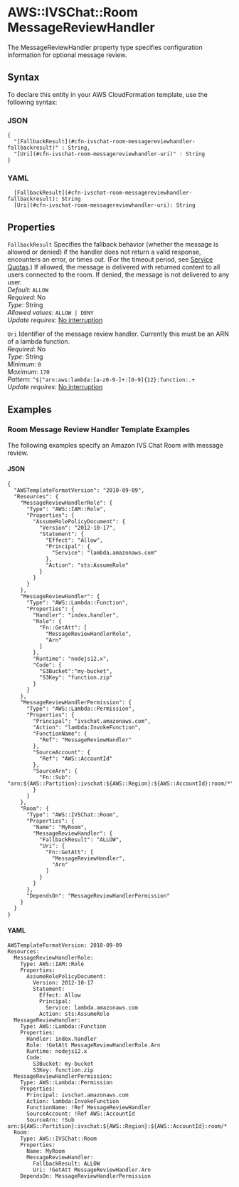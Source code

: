# AWS::IVSChat::Room MessageReviewHandler<a name="aws-properties-ivschat-room-messagereviewhandler"></a>

The MessageReviewHandler property type specifies configuration information for optional message review\.

## Syntax<a name="aws-properties-ivschat-room-messagereviewhandler-syntax"></a>

To declare this entity in your AWS CloudFormation template, use the following syntax:

### JSON<a name="aws-properties-ivschat-room-messagereviewhandler-syntax.json"></a>

```
{
  "[FallbackResult](#cfn-ivschat-room-messagereviewhandler-fallbackresult)" : String,
  "[Uri](#cfn-ivschat-room-messagereviewhandler-uri)" : String
}
```

### YAML<a name="aws-properties-ivschat-room-messagereviewhandler-syntax.yaml"></a>

```
  [FallbackResult](#cfn-ivschat-room-messagereviewhandler-fallbackresult): String
  [Uri](#cfn-ivschat-room-messagereviewhandler-uri): String
```

## Properties<a name="aws-properties-ivschat-room-messagereviewhandler-properties"></a>

`FallbackResult` <a name="cfn-ivschat-room-messagereviewhandler-fallbackresult"></a>
Specifies the fallback behavior \(whether the message is allowed or denied\) if the handler does not return a valid response, encounters an error, or times out\. \(For the timeout period, see [ Service Quotas](https://docs.aws.amazon.com/ivs/latest/userguide/service-quotas.html)\.\) If allowed, the message is delivered with returned content to all users connected to the room\. If denied, the message is not delivered to any user\.  
_Default_: `ALLOW`  
_Required_: No  
_Type_: String  
_Allowed values_: `ALLOW | DENY`  
_Update requires_: [No interruption](https://docs.aws.amazon.com/AWSCloudFormation/latest/UserGuide/using-cfn-updating-stacks-update-behaviors.html#update-no-interrupt)

`Uri` <a name="cfn-ivschat-room-messagereviewhandler-uri"></a>
Identifier of the message review handler\. Currently this must be an ARN of a lambda function\.  
_Required_: No  
_Type_: String  
_Minimum_: `0`  
_Maximum_: `170`  
_Pattern_: `^$|^arn:aws:lambda:[a-z0-9-]+:[0-9]{12}:function:.+`  
_Update requires_: [No interruption](https://docs.aws.amazon.com/AWSCloudFormation/latest/UserGuide/using-cfn-updating-stacks-update-behaviors.html#update-no-interrupt)

## Examples<a name="aws-properties-ivschat-room-messagereviewhandler--examples"></a>

### Room Message Review Handler Template Examples<a name="aws-properties-ivschat-room-messagereviewhandler--examples--Room_Message_Review_Handler_Template_Examples"></a>

The following examples specify an Amazon IVS Chat Room with message review\.

#### JSON<a name="aws-properties-ivschat-room-messagereviewhandler--examples--Room_Message_Review_Handler_Template_Examples--json"></a>

```
{
  "AWSTemplateFormatVersion": "2010-09-09",
  "Resources": {
    "MessageReviewHandlerRole": {
      "Type": "AWS::IAM::Role",
      "Properties": {
        "AssumeRolePolicyDocument": {
          "Version": "2012-10-17",
          "Statement": {
            "Effect": "Allow",
            "Principal": {
              "Service": "lambda.amazonaws.com"
            },
            "Action": "sts:AssumeRole"
          }
        }
      }
    },
    "MessageReviewHandler": {
      "Type": "AWS::Lambda::Function",
      "Properties": {
        "Handler": "index.handler",
        "Role": {
          "Fn::GetAtt": [
            "MessageReviewHandlerRole",
            "Arn"
          ]
        },
        "Runtime": "nodejs12.x",
        "Code": {
          "S3Bucket":"my-bucket",
          "S3Key": "function.zip"
        }
      }
    },
    "MessageReviewHandlerPermission": {
      "Type": "AWS::Lambda::Permission",
      "Properties": {
        "Principal": "ivschat.amazonaws.com",
        "Action": "lambda:InvokeFunction",
        "FunctionName": {
          "Ref": "MessageReviewHandler"
        },
        "SourceAccount": {
          "Ref": "AWS::AccountId"
        },
        "SourceArn": {
          "Fn::Sub": "arn:${AWS::Partition}:ivschat:${AWS::Region}:${AWS::AccountId}:room/*"
        }
      }
    },
    "Room": {
      "Type": "AWS::IVSChat::Room",
      "Properties": {
        "Name": "MyRoom",
        "MessageReviewHandler": {
          "FallbackResult": "ALLOW",
          "Uri": {
            "Fn::GetAtt": [
              "MessageReviewHandler",
              "Arn"
            ]
          }
        }
      },
      "DependsOn": "MessageReviewHandlerPermission"
    }
  }
}
```

#### YAML<a name="aws-properties-ivschat-room-messagereviewhandler--examples--Room_Message_Review_Handler_Template_Examples--yaml"></a>

```
AWSTemplateFormatVersion: 2010-09-09
Resources:
  MessageReviewHandlerRole:
    Type: AWS::IAM::Role
    Properties:
      AssumeRolePolicyDocument:
        Version: 2012-10-17
        Statement:
          Effect: Allow
          Principal:
            Service: lambda.amazonaws.com
          Action: sts:AssumeRole
  MessageReviewHandler:
    Type: AWS::Lambda::Function
    Properties:
      Handler: index.handler
      Role: !GetAtt MessageReviewHandlerRole.Arn
      Runtime: nodejs12.x
      Code:
        S3Bucket: my-bucket
        S3Key: function.zip
  MessageReviewHandlerPermission:
    Type: AWS::Lambda::Permission
    Properties:
      Principal: ivschat.amazonaws.com
      Action: lambda:InvokeFunction
      FunctionName: !Ref MessageReviewHandler
      SourceAccount: !Ref AWS::AccountId
      SourceArn: !Sub arn:${AWS::Partition}:ivschat:${AWS::Region}:${AWS::AccountId}:room/*
  Room:
    Type: AWS::IVSChat::Room
    Properties:
      Name: MyRoom
      MessageReviewHandler:
        FallbackResult: ALLOW
        Uri: !GetAtt MessageReviewHandler.Arn
    DependsOn: MessageReviewHandlerPermission
```
